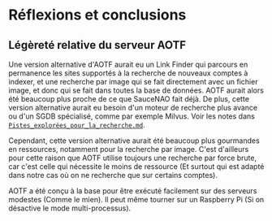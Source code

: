 # Réflexions et conclusions

## Légèreté relative du serveur AOTF

Une version alternative d'AOTF aurait eu un Link Finder qui parcours en permanence les sites supportés à la recherche de nouveaux comptes à indexer, et une recherche par image qui se fait directement avec un fichier image, et donc qui se fait dans toutes la base de données. AOTF aurait alors été beaucoup plus proche de ce que SauceNAO fait déjà. De plus, cette version alternative aurait eu besoin d'un moteur de recherche plus avance ou d'un SGDB spécialisé, comme par exemple Milvus. Voir les notes dans [`Pistes_explorées_pour_la_recherche.md`](Pistes_explorées_pour_la_recherche.md).

Cependant, cette version alternative aurait été beaucoup plus gourmandes en ressources, notamment pour la recherche par image. C'est d'ailleurs pour cette raison que AOTF utilise toujours une recherche par force brute, car c'est celle qui nécessite le moins de ressource (Et surtout qui est adapté dans notre cas où on ne recherche que sur certains comptes).

AOTF a été conçu à la base pour être exécuté facilement sur des serveurs modestes (Comme le mien). Il peut même tourner sur un Raspberry Pi (Si on désactive le mode multi-processus).
